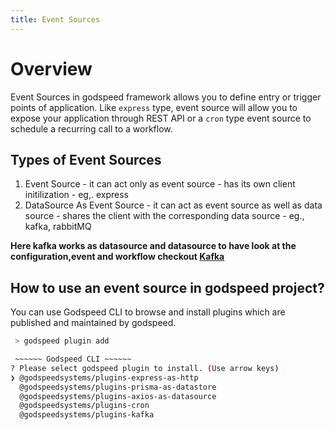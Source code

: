 ```yaml
---
title: Event Sources
---
```

# Overview

  Event Sources in godspeed framework allows you to define entry or trigger points of application. Like `express` type, event source will allow you to expose your application through REST API or a `cron` type event source to schedule a recurring call to a workflow.

## Types of Event Sources
  1. Event Source
    - it can act only as event source
    - has its own client initilization
    - eg,. express
  2. DataSource As Event Source
    - it can act as event source as well as data source
    - shares the client with the corresponding data source
    - eg., kafka, rabbitMQ

**Here kafka works as datasource and datasource to have look at the configuration,event and workflow checkout [Kafka](https://github.com/godspeedsystems/gs-plugins/blob/main/plugins/kafka/README.md)**

## How to use an event source in godspeed project?

  You can use Godspeed CLI to browse and install plugins which are published and maintained by godspeed.

  ```bash
   > godspeed plugin add

   ~~~~~~ Godspeed CLI ~~~~~~
  ? Please select godspeed plugin to install. (Use arrow keys)
  ❯ @godspeedsystems/plugins-express-as-http
    @godspeedsystems/plugins-prisma-as-datastore
    @godspeedsystems/plugins-axios-as-datasource
    @godspeedsystems/plugins-cron
    @godspeedsystems/plugins-kafka
  ```


